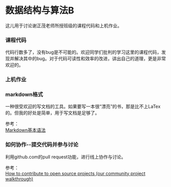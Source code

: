 # 数据结构与算法B

这儿用于讨论谢正茂老师所授班级的课程代码和上机作业。
### 课程代码

代码行数多了，没有bug是不可能的。欢迎同学们批判的学习这里的课程代码，发现并解决其中的bug。对于代码可读性和效率的改进，讲出自己的道理，更是非常欢迎的。

### 上机作业

### markdown格式

一种很受欢迎的写文档的工具。如果要写一本很“漂亮”的书，那是比不上LaTex的。但我的好处是简单，用于写文档是足够了。

参考：<br>
[Markdown基本语法](https://www.markdownguide.org/basic-syntax/)
### 如何协作--提交代码并参与讨论

利用github.com的pull request功能，进行线上协作与讨论。

参考：<br>
[How to contribute to open source projects (our community project walkthrough)](https://www.youtube.com/watch?v=dLRA1lffWBw)
